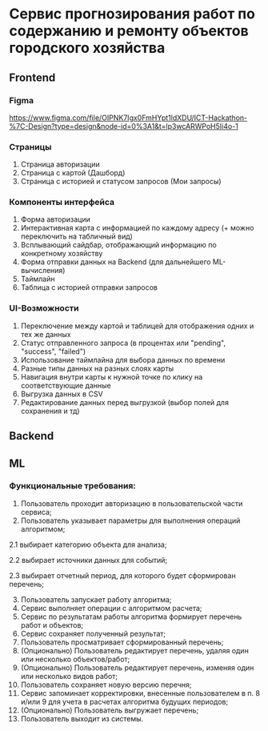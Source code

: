 # Сервис прогнозирования работ по содержанию и ремонту объектов городского хозяйства

## Frontend
### Figma
https://www.figma.com/file/OIPNK7Igx0FmHYpt1ldXDU/ICT-Hackathon-%7C-Design?type=design&node-id=0%3A1&t=lp3wcARWPoH5Ii4o-1

### Страницы
1. Страница авторизации
2. Страница с картой (Дашборд)
3. Страница с историей и статусом запросов (Мои запросы)

### Компоненты интерфейса
1. Форма авторизации
2. Интерактивная карта с информацией по каждому адресу (+ можно переключить на табличный вид)
3. Всплывающий сайдбар, отображающий информацию по конкретному хозяйству
4. Форма отправки данных на Backend (для дальнейшего ML-вычисления)
5. Таймлайн
6. Таблица с историей отправки запросов

### UI-Возможности
1. Переключение между картой и таблицей для отображения одних и тех же данных
2. Статус отправленного запроса (в процентах или "pending", "success", "failed")
3. Использование таймлайна для выбора данных по времени
4. Разные типы данных на разных слоях карты
5. Навигация внутри карты к нужной точке по клику на соответствующие данные
6. Выгрузка данных в CSV
7. Редактирование данных перед выгрузкой (выбор полей для сохранения и тд)

## Backend

## ML

### Функциональные требования:
1. Пользователь проходит авторизацию в пользовательской части сервиса;
2. Пользователь указывает параметры для выполнения операций
алгоритмом;

2.1 выбирает категорию объекта для анализа;

2.2 выбирает источники данных для событий;

2.3 выбирает отчетный период, для которого будет сформирован перечень;

3. Пользователь запускает работу алгоритма;
4. Сервис выполняет операции с алгоритмом расчета;
5. Сервис по результатам работы алгоритма формирует перечень работ и
объектов;
6. Сервис сохраняет полученный результат;
7. Пользователь просматривает сформированный перечень;
8. (Опционально) Пользователь редактирует перечень, удаляя один или
несколько объектов/работ;
9. (Опционально) Пользователь редактирует перечень, изменяя один или
несколько видов работ;
10. Пользователь сохраняет новую версию перечня;
11. Сервис запоминает корректировки, внесенные пользователем в п. 8
и/или 9 для учета в расчетах алгоритма будущих периодов;
12. (Опционально) Пользователь выгружает перечень;
13. Пользователь выходит из системы.
